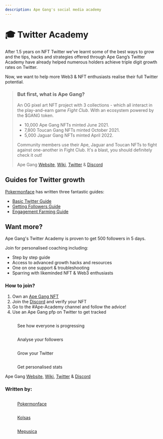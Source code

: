 ```yaml
---
description: Ape Gang's social media academy
---
```


# 🎓 Twitter Academy

After 1.5 years on NFT Twitter we've learnt some of the best ways to grow and the tips, hacks and strategies offered through Ape Gang’s Twitter Academy have already helped numerous holders achieve triple digit growth rates on Twitter.

Now, we want to help more Web3 & NFT enthusiasts realise their full Twitter potential.&#x20;

> ### But first, what is Ape Gang?
>
> An OG pixel art NFT project with 3 collections - which all interact in the play-and-earn game _Fight Club_. With an ecosystem powered by the $GANG token.
>
> * 10,000 Ape Gang NFTs minted June 2021.
> * 7,800 Toucan Gang NFTs minted October 2021.
> * 5,000 Jaguar Gang NFTs minted April 2022.
>
> Community members use their Ape, Jaguar and Toucan NFTs to fight against one-another in Fight Club. It's a blast, you should definitely check it out!&#x20;
>
> Ape Gang [Website](https://apegang.art/), [Wiki](https://wiki.apegang.art/), [Twitter](https://twitter.com/ApeGangNFT) & [Discord](https://discord.gg/Gb7yWGnwWT)

## Guides for Twitter growth <a href="#tips-and-tricks-for-twitter-growth" id="tips-and-tricks-for-twitter-growth"></a>

[Pokermonface](https://twitter.com/pokermonfacenft) has written three fantastic guides:

* [Basic Twitter Guide](guides/basic-twitter-guide.md)
* [Getting Followers Guide](guides/getting-followers.md)
* [Engagement Farming Guide](guides/engagement-farming.md)

## **Want more?**

Ape Gang's Twitter Academy is proven to get 500 followers in 5 days.

Join for personalised coaching including:

* Step by step guide
* Access to advanced growth hacks and resources
* One on one support & troubleshooting
* Sparring with likeminded NFT & Web3 enthusiasts

### How to join? <a href="#how-to-join" id="how-to-join"></a>

1. Own an [Ape Gang NFT](https://opensea.io/collection/ape-gang)
2. Join the [Discord](https://discord.gg/ape-gang-841359732786331658) and verify your NFT
3. Go to the #Ape-Academy channel and follow the advice!
4. Use an Ape Gang pfp on Twitter to get tracked

<div>

<figure><img src=".gitbook/assets/Ape-Gang-Ethereum-NFT-Collection-Inspect.png" alt=""><figcaption><p>See how everyone is progressing</p></figcaption></figure>

 

<figure><img src=".gitbook/assets/Inspect-Dive-Into-Web3-Communities (1).png" alt=""><figcaption><p>Analyse your followers</p></figcaption></figure>

 

<figure><img src=".gitbook/assets/Inspect-Dive-Into-Web3-Communities.png" alt=""><figcaption><p>Grow your Twitter</p></figcaption></figure>

 

<figure><img src=".gitbook/assets/imagkksoe.png" alt=""><figcaption><p>Get personalised stats</p></figcaption></figure>

</div>

Ape Gang [Website](https://apegang.art/), [Wiki](https://wiki.apegang.art/), [Twitter](https://twitter.com/ApeGangNFT) & [Discord](https://discord.gg/Gb7yWGnwWT)

### Written by:

<div>

<figure><img src=".gitbook/assets/12347897.png" alt=""><figcaption><p><a href="https://twitter.com/pokermonfacenft">Pokermonface</a></p></figcaption></figure>

 

<figure><img src=".gitbook/assets/AG1656.png" alt=""><figcaption><p><a href="https://twitter.com/kolsas_eth">Kolsas</a></p></figcaption></figure>

 

<figure><img src=".gitbook/assets/TheScientist_HD.png" alt=""><figcaption><p><a href="https://twitter.com/mepusica">Mepusica</a></p></figcaption></figure>

</div>
